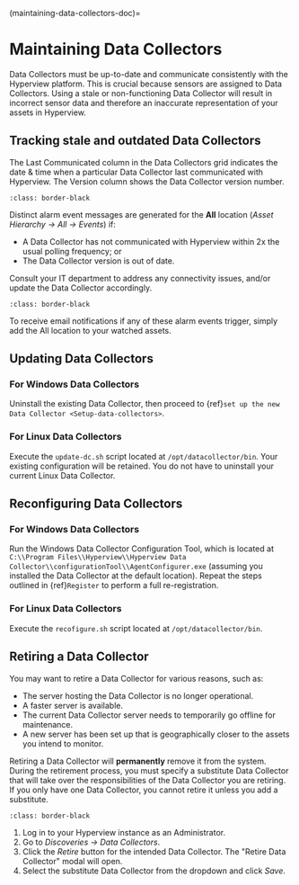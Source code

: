 (maintaining-data-collectors-doc)=

# Maintaining Data Collectors

Data Collectors must be up-to-date and communicate consistently with the Hyperview platform. This is crucial because sensors are assigned to Data Collectors. Using a stale or non-functioning Data Collector will result in incorrect sensor data and therefore an inaccurate representation of your assets in Hyperview.

## Tracking stale and outdated Data Collectors

The Last Communicated column in the Data Collectors grid indicates the date & time when a particular Data Collector last communicated with Hyperview. The Version column shows the Data Collector version number.

```{image} /auto-discovery/media/dc_grid.png
:class: border-black
```

Distinct alarm event messages are generated for the **All** location (*Asset Hierarchy → All → Events*) if:

- A Data Collector has not communicated with Hyperview within 2x the usual polling frequency; or
- The Data Collector version is out of date.

Consult your IT department to address any connectivity issues, and/or update the Data Collector accordingly.

```{image} /auto-discovery/media/events.png
:class: border-black
```

To receive email notifications if any of these alarm events trigger, simply add the All location to your watched assets.

## Updating Data Collectors

### For Windows Data Collectors

Uninstall the existing Data Collector, then proceed to {ref}`set up the new Data Collector <Setup-data-collectors>`.

### For Linux Data Collectors

Execute the `update-dc.sh` script located at `/opt/datacollector/bin`. Your existing configuration will be retained. You do not have to uninstall your current Linux Data Collector.

## Reconfiguring Data Collectors

### For Windows Data Collectors

Run the Windows Data Collector Configuration Tool, which is located at `C:\\Program Files\\Hyperview\\Hyperview Data Collector\\configurationTool\\AgentConfigurer.exe` (assuming you installed the Data Collector at the default location). Repeat the steps outlined in {ref}`Register` to perform a full re-registration.

### For Linux Data Collectors

Execute the `recofigure.sh` script located at `/opt/datacollector/bin`.

## Retiring a Data Collector

You may want to retire a Data Collector for various reasons, such as:

- The server hosting the Data Collector is no longer operational.
- A faster server is available.
- The current Data Collector server needs to temporarily go offline for maintenance.
- A new server has been set up that is geographically closer to the assets you intend to monitor.

Retiring a Data Collector will **permanently** remove it from the system. During the retirement process, you must specify a substitute Data Collector that will take over the responsibilities of the Data Collector you are retiring. If you only have one Data Collector, you cannot retire it unless you add a substitute.

```{image} /auto-discovery/media/retire.png
:class: border-black
```

1. Log in to your Hyperview instance as an Administrator.
2. Go to *Discoveries → Data Collectors*.
3. Click the *Retire* button for the intended Data Collector. The "Retire Data Collector" modal will open.
4. Select the substitute Data Collector from the dropdown and click *Save*.
